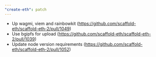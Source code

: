 ```yaml
---
"create-eth": patch
---
```


- Up wagmi, viem and rainbowkit (https://github.com/scaffold-eth/scaffold-eth-2/pull/1049)
- Use bgipfs for upload (https://github.com/scaffold-eth/scaffold-eth-2/pull/1039)
- Update node version requirements (https://github.com/scaffold-eth/scaffold-eth-2/pull/1052)
